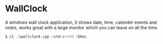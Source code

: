 # WallClock

A windows wall clock application, It shows date, time, calender events and notes, works great with a large monitor
which you can leave on all the time.

```powershell
$ cl .\wallclock.cpp /std:c++20 /EHsc
```